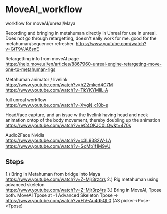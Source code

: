 # MoveAI_workflow
workflow for moveAI/unreal/Maya

Recording and bringing in metahuman directly in Unreal for use in unreal. Does not go through retargetting, doesn't eally work for me. good for the metahuman/sequencer refresher.
https://www.youtube.com/watch?v=GtT9VJA6snE

Retargetting info from moveAI page   
https://help.move.ai/en/articles/8867960-unreal-engine-retargeting-move-one-to-metahuman-rigs   





Metahuman animator / livelink   
https://www.youtube.com/watch?v=hZ2mkcd4C7M   
https://www.youtube.com/watch?v=TkYKYMllL-A   

full unreal workflow   
https://www.youtube.com/watch?v=XvgN_c10b-s   





Head/face capture, and an issue w the livelink having head and neck animation ontop of the body movement, thereby doubling up the animation   
https://www.youtube.com/watch?v=eC4OKJC0LQw&t=470s   






Audio2Face Nvidia   
https://www.youtube.com/watch?v=c3L9382W-LA   
https://www.youtube.com/watch?v=ScMb1f1M9yU   



## Steps
1.) Bring in Metahuman from bridge into Maya   
https://www.youtube.com/watch?v=Z-Mjr3rz4rs
2.) Rig metahuman using advanced skeleton   
https://www.youtube.com/watch?v=Z-Mjr3rz4rs
3.) Bring in MoveAI, Tpose both.
MoveAI Tpose at -1
Advanced Skeleton Tpose -> https://www.youtube.com/watch?v=HV-Au4d5QL0 (AS picker->Pose->Tpose)
